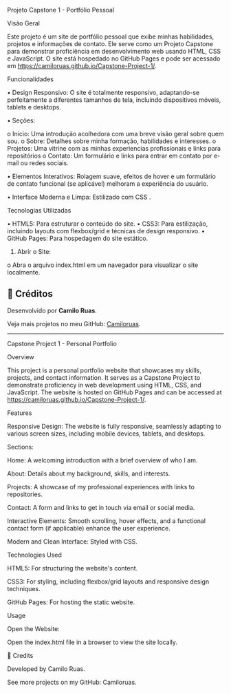 Projeto Capstone 1 - Portfólio Pessoal

Visão Geral

Este projeto é um site de portfólio pessoal que exibe minhas habilidades, projetos e informações de contato. Ele serve como um Projeto Capstone para demonstrar proficiência em desenvolvimento web usando HTML, CSS e JavaScript. O site está hospedado no GitHub Pages e pode ser acessado em https://camiloruas.github.io/Capstone-Project-1/.

Funcionalidades

•	Design Responsivo: O site é totalmente responsivo, adaptando-se perfeitamente a diferentes tamanhos de tela, incluindo dispositivos móveis, tablets e desktops.

•	Seções:

o	Início: Uma introdução acolhedora com uma breve visão geral sobre quem sou.
o	Sobre: Detalhes sobre minha formação, habilidades e interesses.
o	Projetos: Uma vitrine com as minhas experiencias profissionais  e links para repositórios 
o	Contato: Um formulário e links para entrar em contato por e-mail ou redes sociais.

•	Elementos Interativos: Rolagem suave, efeitos de hover e um formulário de contato funcional (se aplicável) melhoram a experiência do usuário.

•	Interface Moderna e Limpa: Estilizado com CSS .

Tecnologias Utilizadas

•	HTML5: Para estruturar o conteúdo do site.
•	CSS3: Para estilização, incluindo layouts com flexbox/grid e técnicas de design responsivo.
•	GitHub Pages: Para hospedagem do site estático.

1.	Abrir o Site:

o	Abra o arquivo index.html em um navegador para visualizar o site localmente.


## 💼 Créditos

Desenvolvido por **Camilo Ruas**.

Veja mais projetos no meu GitHub: [Camiloruas](https://github.com/Camiloruas).




___________________________________________________________________

Capstone Project 1 - Personal Portfolio

Overview

This project is a personal portfolio website that showcases my skills, projects, and contact information. It serves as a Capstone Project to demonstrate proficiency in web development using HTML, CSS, and JavaScript. The website is hosted on GitHub Pages and can be accessed at https://camiloruas.github.io/Capstone-Project-1/.

Features





Responsive Design: The website is fully responsive, seamlessly adapting to various screen sizes, including mobile devices, tablets, and desktops.



Sections:





Home: A welcoming introduction with a brief overview of who I am.



About: Details about my background, skills, and interests.



Projects: A showcase of my professional experiences with links to repositories.



Contact: A form and links to get in touch via email or social media.



Interactive Elements: Smooth scrolling, hover effects, and a functional contact form (if applicable) enhance the user experience.



Modern and Clean Interface: Styled with CSS.

Technologies Used





HTML5: For structuring the website's content.



CSS3: For styling, including flexbox/grid layouts and responsive design techniques.



GitHub Pages: For hosting the static website.

Usage





Open the Website:





Open the index.html file in a browser to view the site locally.

💼 Credits

Developed by Camilo Ruas.

See more projects on my GitHub: Camiloruas.